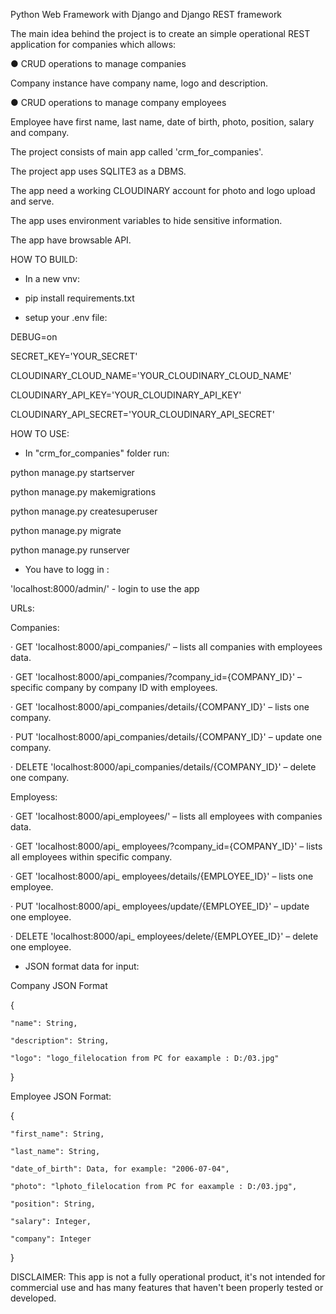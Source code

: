 Python Web Framework with Django and Django REST framework

The main idea behind the project is to create an simple operational REST application for companies which allows:

● CRUD operations to manage companies

  Company instance have company name, logo and description.
  
● CRUD operations to manage company employees

  Employee have first name, last name, date of birth, photo, position, salary and company.

The project consists of main app called 'crm_for_companies'.

The project app uses SQLITE3 as a DBMS.

The app need a working CLOUDINARY account for photo and logo upload and serve.

The app uses environment variables to hide sensitive information.

The app have browsable API.

HOW TO BUILD:

- In a new vnv:

- pip install requirements.txt

- setup your .env file:

DEBUG=on

SECRET_KEY='YOUR_SECRET'

CLOUDINARY_CLOUD_NAME='YOUR_CLOUDINARY_CLOUD_NAME'

CLOUDINARY_API_KEY='YOUR_CLOUDINARY_API_KEY'

CLOUDINARY_API_SECRET='YOUR_CLOUDINARY_API_SECRET'


HOW TO USE:

- In "crm_for_companies" folder run:

python manage.py startserver

python manage.py makemigrations

python manage.py createsuperuser

python manage.py migrate 

python manage.py runserver

- You have to logg in :

'localhost:8000/admin/'   -   login to use the app



URLs:

Companies:

· GET 'localhost:8000/api_companies/' – lists all companies with employees data.

· GET 'localhost:8000/api_companies/?company_id={COMPANY_ID}' – specific  company by company ID with employees.

· GET 'localhost:8000/api_companies/details/{COMPANY_ID}' –  lists one company.

· PUT 'localhost:8000/api_companies/details/{COMPANY_ID}' –  update one company.

· DELETE 'localhost:8000/api_companies/details/{COMPANY_ID}' –  delete one company.


Employess:

· GET 'localhost:8000/api_employees/' – lists all employees with companies data.

· GET 'localhost:8000/api_ employees/?company_id={COMPANY_ID}' – lists all employees within specific company.

· GET 'localhost:8000/api_ employees/details/{EMPLOYEE_ID}' – lists one employee.

· PUT 'localhost:8000/api_ employees/update/{EMPLOYEE_ID}' – update one employee.

· DELETE 'localhost:8000/api_ employees/delete/{EMPLOYEE_ID}' – delete one employee.





- JSON format data for input:

Company JSON Format

{

    "name": String,
    
    "description": String,
    
    "logo": "logo_filelocation from PC for eaxample : D:/03.jpg"
    
}

Employee JSON Format:

{

    "first_name": String,
    
    "last_name": String,
    
    "date_of_birth": Data, for example: "2006-07-04",
    
    "photo": "lphoto_filelocation from PC for eaxample : D:/03.jpg",
    
    "position": String,
    
    "salary": Integer,
    
    "company": Integer
    
}


DISCLAIMER: This app is not a fully operational product, it's not intended for commercial use and has many features that haven't been properly tested or developed.
